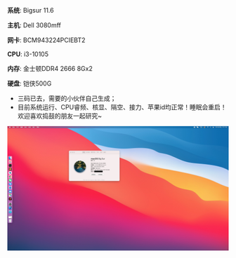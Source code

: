 

**系统**:  Bigsur 11.6

**主机**:  Dell 3080mff

**网卡**:  BCM943224PCIEBT2

**CPU**:  i3-10105

**内存**:  金士顿DDR4 2666 8Gx2

**硬盘**:  铠侠500G

* 三码已去，需要的小伙伴自己生成；
* 目前系统运行、CPU睿频、核显、隔空、接力、苹果id均正常！睡眠会重启！欢迎喜欢捣鼓的朋友一起研究~


![](screenshot1.jpg)


